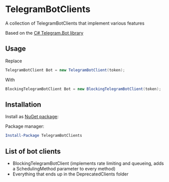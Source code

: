 # TelegramBotClients
A collection of TelegramBotClients that implement various features

Based on the [C# Telegram.Bot library](https://github.com/TelegramBots/Telegram.Bot)

## Usage

Replace
```c#
TelegramBotClient Bot = new TelegramBotClient(token);
```
With
```c#
BlockingTelegramBotClient Bot = new BlockingTelegramBotClient(token);
```

## Installation

Install as [NuGet package](https://www.nuget.org/packages/TelegramBotClients/):

Package manager:

```powershell
Install-Package TelegramBotClients
```

## List of bot clients

+ BlockingTelegramBotClient (implements rate limiting and queueing, adds a SchedulingMethod parameter to every method)
+ Everything that ends up in the DeprecatedClients folder
